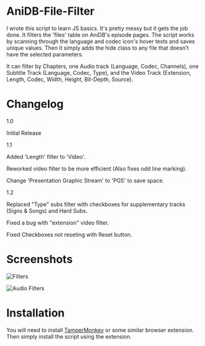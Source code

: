 # AniDB-File-Filter

I wrote this script to learn JS basics. It's pretty messy but it gets the job done. It filters the 'files' table on AniDB's episode pages. The script works by scanning through the language and codec icon's hover texts and saves unique values. Then it simply adds the hide class to any file that doesn't have the selected parameters.

It can filter by Chapters, one Audio track (Language, Codec, Channels), one Subtitle Track (Language, Codec, Type), and the Video Track (Extension, Length, Codec, Width, Height, Bit-Depth, Source).

# Changelog
1.0

Initial Release

1.1

Added 'Length' filter to 'Video'.

Reworked video filter to be more efficient (Also fixes odd line marking).

Change 'Presentation Graphic Stream' to 'PGS' to save space.

1.2

Replaced "Type" subs filter with checkboxes for supplementary tracks (Signs & Songs) and Hard Subs.

Fixed a bug with "extension" video filter.

Fixed Checkboxes not reseting with Reset button.

# Screenshots
![Filters](https://files.catbox.moe/58toat.png)

![Audio Filters](https://files.catbox.moe/xlqf94.png)

# Installation

You will need to install [TamperMonkey](https://www.tampermonkey.net/) or some similar browser extension. Then simply install the script using the extension.
